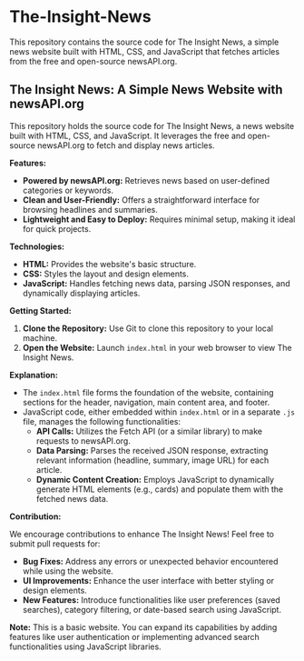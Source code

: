 # The-Insight-News
This repository contains the source code for The Insight News, a simple news website built with HTML, CSS, and JavaScript that fetches articles from the free and open-source newsAPI.org.
## The Insight News: A Simple News Website with newsAPI.org

This repository holds the source code for The Insight News, a news website built with HTML, CSS, and JavaScript. It leverages the free and open-source newsAPI.org to fetch and display news articles.

**Features:**

* **Powered by newsAPI.org:** Retrieves news based on user-defined categories or keywords.
* **Clean and User-Friendly:** Offers a straightforward interface for browsing headlines and summaries.
* **Lightweight and Easy to Deploy:** Requires minimal setup, making it ideal for quick projects.

**Technologies:**

* **HTML:** Provides the website's basic structure.
* **CSS:** Styles the layout and design elements.
* **JavaScript:** Handles fetching news data, parsing JSON responses, and dynamically displaying articles.

**Getting Started:**

1. **Clone the Repository:** Use Git to clone this repository to your local machine.
2. **Open the Website:** Launch `index.html` in your web browser to view The Insight News.

**Explanation:**

* The `index.html` file forms the foundation of the website, containing sections for the header, navigation, main content area, and footer.
* JavaScript code, either embedded within `index.html` or in a separate `.js` file, manages the following functionalities:
    * **API Calls:** Utilizes the Fetch API (or a similar library) to make requests to newsAPI.org.
    * **Data Parsing:** Parses the received JSON response, extracting relevant information (headline, summary, image URL) for each article.
    * **Dynamic Content Creation:** Employs JavaScript to dynamically generate HTML elements (e.g., cards) and populate them with the fetched news data.

**Contribution:**

We encourage contributions to enhance The Insight News! Feel free to submit pull requests for:

* **Bug Fixes:** Address any errors or unexpected behavior encountered while using the website.
* **UI Improvements:** Enhance the user interface with better styling or design elements.
* **New Features:** Introduce functionalities like user preferences (saved searches), category filtering, or date-based search using JavaScript.

**Note:** This is a basic website. You can expand its capabilities by adding features like user authentication or implementing advanced search functionalities using JavaScript libraries.
